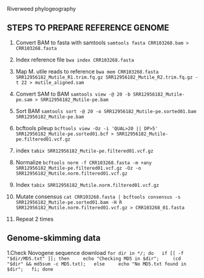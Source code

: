 Riverweed phylogeography

## STEPS TO PREPARE REFERENCE GENOME


1. Convert BAM to fasta with samtools
`samtools fasta CRR103268.bam > CRR103268.fasta`

2. Index reference file
`bwa index CRR103268.fasta`

3. Map M. utile reads to reference
`bwa mem CRR103268.fasta SRR12956182_Mutile_R1.trim.fq.gz SRR12956182_Mutile_R2.trim.fq.gz -t 22 > mutile_aligned.sam`

4. Convert SAM to BAM
`samtools view -@ 20 -b SRR12956182_Mutile-pe.sam > SRR12956182_Mutile-pe.bam`

5. Sort BAM
`samtools sort -@ 20 -o SRR12956182_Mutile-pe.sorted01.bam SRR12956182_Mutile-pe.bam`

6. bcftools pileup
`bcftools view -Oz -i 'QUAL>20 || DP>5' SRR12956182_Mutile-pe.sorted01.bcf > SRR12956182_Mutile-pe.filtered01.vcf.gz`

7. index
`tabix SRR12956182_Mutile-pe.filtered01.vcf.gz`

8. Normalize
`bcftools norm -f CRR103268.fasta -m +any SRR12956182_Mutile-pe.filtered01.vcf.gz -Oz -o SRR12956182_Mutile.norm.filtered01.vcf.gz`

9. Index
`tabix SRR12956182_Mutile.norm.filtered01.vcf.gz`

10. Mutate consensus
`cat CRR103268.fasta | bcftools consensus -s SRR12956182_Mutile-pe.sorted01.bam -H R SRR12956182_Mutile.norm.filtered01.vcf.gz > CRR103268_01.fasta`

11. Repeat 2 times


## Genome-skimming data


1.Check Novogene sequence download
`for dir in */; do   if [[ -f "$dir/MD5.txt" ]]; then     echo "Checking MD5 in $dir";     (cd "$dir" && md5sum -c MD5.txt);   else     echo "No MD5.txt found in $dir";   fi; done`